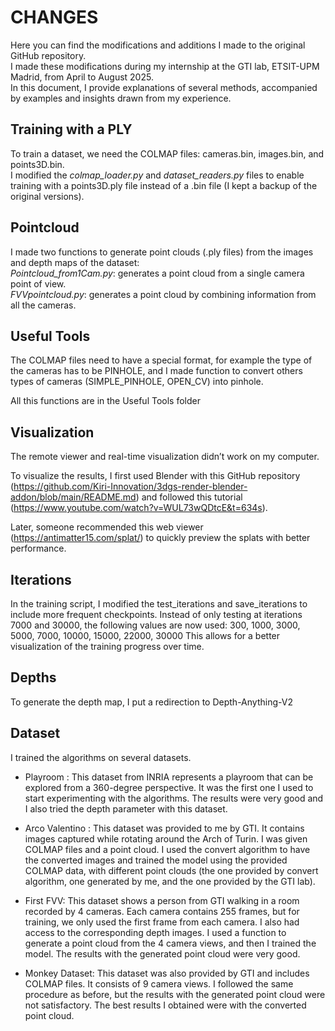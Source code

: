 # CHANGES 

Here you can find the modifications and additions I made to the original GitHub repository.  
I made these modifications during my internship at the GTI lab, ETSIT-UPM Madrid, from April to August 2025.  
In this document, I provide explanations of several methods, accompanied by examples and insights drawn from my experience.

## Training with a PLY 

To train a dataset, we need the COLMAP files: cameras.bin, images.bin, and points3D.bin.  
I modified the *colmap_loader.py* and *dataset_readers.py* files to enable training with a points3D.ply file instead of a .bin file (I kept a backup of the original versions).

## Pointcloud 

I made two functions to generate point clouds (.ply files) from the images and depth maps of the dataset:  
*Pointcloud_from1Cam.py*: generates a point cloud from a single camera point of view.  
*FVVpointcloud.py*: generates a point cloud by combining information from all the cameras.

## Useful Tools

The COLMAP files need to have a special format, for example the type of the cameras has to be PINHOLE, and I made function to convert others types of cameras (SIMPLE_PINHOLE, OPEN_CV) into pinhole. 

All this functions are in the Useful Tools folder 

## Visualization 

The remote viewer and real-time visualization didn’t work on my computer.

To visualize the results, I first used Blender with  this GitHub repository (https://github.com/Kiri-Innovation/3dgs-render-blender-addon/blob/main/README.md) and followed this tutorial (https://www.youtube.com/watch?v=WUL73wQDtcE&t=634s).

Later, someone recommended this web viewer (https://antimatter15.com/splat/) to quickly preview the splats with better performance.

## Iterations 

In the training script, I modified the test_iterations and save_iterations to include more frequent checkpoints.
Instead of only testing at iterations 7000 and 30000, the following values are now used:
300, 1000, 3000, 5000, 7000, 10000, 15000, 22000, 30000
This allows for a better visualization of the training progress over time.

## Depths 

To generate the depth map, I put a redirection to Depth-Anything-V2

## Dataset 

I trained the algorithms on several datasets.  

- Playroom :
This dataset from INRIA represents a playroom that can be explored from a 360-degree perspective. It was the first one I used to start experimenting with the algorithms.
The results were very good and I also tried the depth parameter with this dataset.

- Arco Valentino :
This dataset was provided to me by GTI. It contains images captured while rotating around the Arch of Turin.
I was given COLMAP files and a point cloud. I used the convert algorithm to have the converted images and trained the model using the provided COLMAP data, with different point clouds (the one provided by convert algorithm, one generated by me, and the one provided by the GTI lab).

- First FVV:
This dataset shows a person from GTI walking in a room recorded by 4 cameras. Each camera contains 255 frames, but for training, we only used the first frame from each camera.
I also had access to the corresponding depth images.
I used a function to generate a point cloud from the 4 camera views, and then I trained the model.
The results with the generated point cloud were very good.

- Monkey Dataset:
This dataset was also provided by GTI and includes COLMAP files. It consists of 9 camera views.
I followed the same procedure as before, but the results with the generated point cloud were not satisfactory.
The best results I obtained were with the converted point cloud.


